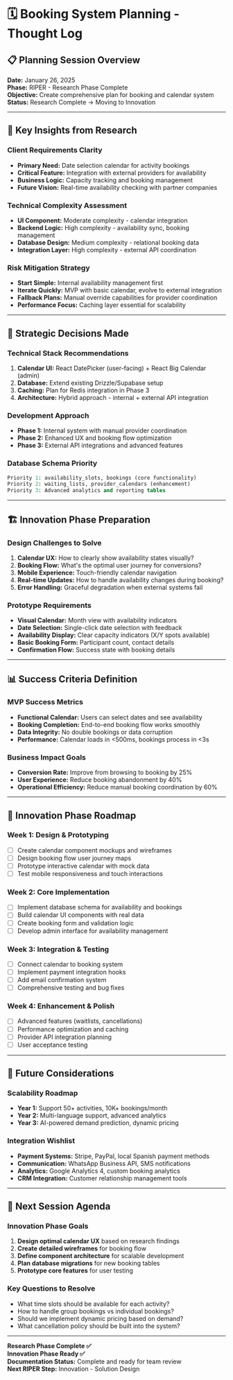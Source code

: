 # 🗓️ Booking System Planning - Thought Log

## 📋 **Planning Session Overview**
**Date:** January 26, 2025  
**Phase:** RIPER - Research Phase Complete  
**Objective:** Create comprehensive plan for booking and calendar system  
**Status:** Research Complete → Moving to Innovation

---

## 💭 **Key Insights from Research**

### **Client Requirements Clarity**
- **Primary Need:** Date selection calendar for activity bookings
- **Critical Feature:** Integration with external providers for availability
- **Business Logic:** Capacity tracking and booking management
- **Future Vision:** Real-time availability checking with partner companies

### **Technical Complexity Assessment**
- **UI Component:** Moderate complexity - calendar integration
- **Backend Logic:** High complexity - availability sync, booking management
- **Database Design:** Medium complexity - relational booking data
- **Integration Layer:** High complexity - external API coordination

### **Risk Mitigation Strategy**
- **Start Simple:** Internal availability management first
- **Iterate Quickly:** MVP with basic calendar, evolve to external integration
- **Fallback Plans:** Manual override capabilities for provider coordination
- **Performance Focus:** Caching layer essential for scalability

---

## 🎯 **Strategic Decisions Made**

### **Technical Stack Recommendations**
1. **Calendar UI:** React DatePicker (user-facing) + React Big Calendar (admin)
2. **Database:** Extend existing Drizzle/Supabase setup
3. **Caching:** Plan for Redis integration in Phase 3
4. **Architecture:** Hybrid approach - internal + external API integration

### **Development Approach**
- **Phase 1:** Internal system with manual provider coordination
- **Phase 2:** Enhanced UX and booking flow optimization  
- **Phase 3:** External API integrations and advanced features

### **Database Schema Priority**
```sql
Priority 1: availability_slots, bookings (core functionality)
Priority 2: waiting_lists, provider_calendars (enhancement)
Priority 3: Advanced analytics and reporting tables
```

---

## 🏗️ **Innovation Phase Preparation**

### **Design Challenges to Solve**
1. **Calendar UX:** How to clearly show availability states visually?
2. **Booking Flow:** What's the optimal user journey for conversions?
3. **Mobile Experience:** Touch-friendly calendar navigation
4. **Real-time Updates:** How to handle availability changes during booking?
5. **Error Handling:** Graceful degradation when external systems fail

### **Prototype Requirements**
- **Visual Calendar:** Month view with availability indicators
- **Date Selection:** Single-click date selection with feedback
- **Availability Display:** Clear capacity indicators (X/Y spots available)
- **Basic Booking Form:** Participant count, contact details
- **Confirmation Flow:** Success state with booking details

---

## 📊 **Success Criteria Definition**

### **MVP Success Metrics**
- **Functional Calendar:** Users can select dates and see availability
- **Booking Completion:** End-to-end booking flow works smoothly
- **Data Integrity:** No double bookings or data corruption
- **Performance:** Calendar loads in <500ms, bookings process in <3s

### **Business Impact Goals**
- **Conversion Rate:** Improve from browsing to booking by 25%
- **User Experience:** Reduce booking abandonment by 40%
- **Operational Efficiency:** Reduce manual booking coordination by 60%

---

## 🎨 **Innovation Phase Roadmap**

### **Week 1: Design & Prototyping**
- [ ] Create calendar component mockups and wireframes
- [ ] Design booking flow user journey maps
- [ ] Prototype interactive calendar with mock data
- [ ] Test mobile responsiveness and touch interactions

### **Week 2: Core Implementation**
- [ ] Implement database schema for availability and bookings
- [ ] Build calendar UI components with real data
- [ ] Create booking form and validation logic
- [ ] Develop admin interface for availability management

### **Week 3: Integration & Testing**
- [ ] Connect calendar to booking system
- [ ] Implement payment integration hooks
- [ ] Add email confirmation system
- [ ] Comprehensive testing and bug fixes

### **Week 4: Enhancement & Polish**
- [ ] Advanced features (waitlists, cancellations)
- [ ] Performance optimization and caching
- [ ] Provider API integration planning
- [ ] User acceptance testing

---

## 🔮 **Future Considerations**

### **Scalability Roadmap**
- **Year 1:** Support 50+ activities, 10K+ bookings/month
- **Year 2:** Multi-language support, advanced analytics
- **Year 3:** AI-powered demand prediction, dynamic pricing

### **Integration Wishlist**
- **Payment Systems:** Stripe, PayPal, local Spanish payment methods
- **Communication:** WhatsApp Business API, SMS notifications
- **Analytics:** Google Analytics 4, custom booking analytics
- **CRM Integration:** Customer relationship management tools

---

## 📝 **Next Session Agenda**

### **Innovation Phase Goals**
1. **Design optimal calendar UX** based on research findings
2. **Create detailed wireframes** for booking flow
3. **Define component architecture** for scalable development
4. **Plan database migrations** for new booking tables
5. **Prototype core features** for user testing

### **Key Questions to Resolve**
- What time slots should be available for each activity?
- How to handle group bookings vs individual bookings?
- Should we implement dynamic pricing based on demand?
- What cancellation policy should be built into the system?

---

**Research Phase Complete ✅**  
**Innovation Phase Ready ✅**  
**Documentation Status:** Complete and ready for team review  
**Next RIPER Step:** Innovation - Solution Design 
